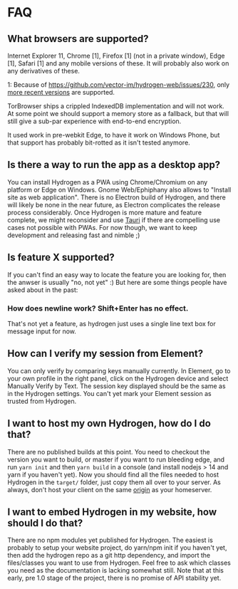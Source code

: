 # FAQ

## What browsers are supported?

Internet Explorer 11, Chrome [1], Firefox [1] (not in a private window), Edge [1], Safari [1] and any mobile versions of these. It will probably also work on any derivatives of these.

1: Because of https://github.com/vector-im/hydrogen-web/issues/230, only [more recent versions](https://caniuse.com/mdn-javascript_operators_optional_chaining) are supported.

TorBrowser ships a crippled IndexedDB implementation and will not work. At some point we should support a memory store as a fallback, but that will still give a sub-par experience with end-to-end encryption.

It used work in pre-webkit Edge, to have it work on Windows Phone, but that support has probably bit-rotted as it isn't tested anymore.

## Is there a way to run the app as a desktop app?

You can install Hydrogen as a PWA using Chrome/Chromium on any platform or Edge on Windows. Gnome Web/Ephiphany also allows to "Install site as web application". There is no Electron build of Hydrogen, and there will likely be none in the near future, as Electron complicates the release process considerably. Once Hydrogen is more mature and feature complete, we might reconsider and use [Tauri](https://tauri.studio) if there are compelling use cases not possible with PWAs. For now though, we want to keep development and releasing fast and nimble ;)

## Is feature X supported?

If you can't find an easy way to locate the feature you are looking for, then the anwser is usually "no, not yet" :) But here are some things people have asked about in the past:

### How does newline work? Shift+Enter has no effect.

That's not yet a feature, as hydrogen just uses a single line text box for message input for now.

## How can I verify my session from Element?

You can only verify by comparing keys manually currently. In Element, go to your own profile in the right panel, click on the Hydrogen device and select Manually Verify by Text. The session key displayed should be the same as in the Hydrogen settings. You can't yet mark your Element session as trusted from Hydrogen.

## I want to host my own Hydrogen, how do I do that?

There are no published builds at this point. You need to checkout the version you want to build, or master if you want to run bleeding edge, and run `yarn init` and then `yarn build` in a console (and install nodejs > 14 and yarn if you haven't yet). Now you should find all the files needed to host Hydrogen in the `target/` folder, just copy them all over to your server. As always, don't host your client on the same [origin](https://web.dev/same-origin-policy/#what's-considered-same-origin) as your homeserver.

## I want to embed Hydrogen in my website, how should I do that?

There are no npm modules yet published for Hydrogen. The easiest is probably to setup your website project, do yarn/npm init if you haven't yet, then add the hydrogen repo as a git http dependency, and import the files/classes you want to use from Hydrogen. Feel free to ask which classes you need as the documentation is lacking somewhat still. Note that at this early, pre 1.0 stage of the project, there is no promise of API stability yet.
